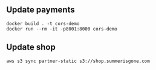 ## Update payments

    docker build . -t cors-demo
    docker run --rm -it -p8001:8000 cors-demo

## Update shop

    aws s3 sync partner-static s3://shop.summerisgone.com